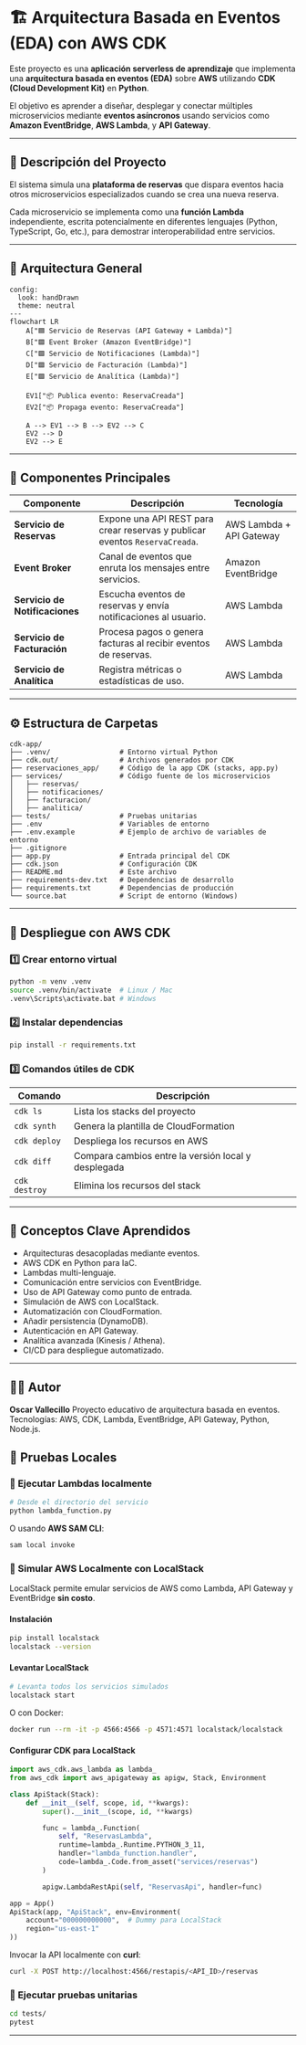 
# 🏗️ Arquitectura Basada en Eventos (EDA) con AWS CDK

Este proyecto es una **aplicación serverless de aprendizaje** que implementa una **arquitectura basada en eventos (EDA)** sobre **AWS** utilizando **CDK (Cloud Development Kit)** en **Python**.

El objetivo es aprender a diseñar, desplegar y conectar múltiples microservicios mediante **eventos asíncronos** usando servicios como **Amazon EventBridge**, **AWS Lambda**, y **API Gateway**.

---

## 📘 Descripción del Proyecto

El sistema simula una **plataforma de reservas** que dispara eventos hacia otros microservicios especializados cuando se crea una nueva reserva.

Cada microservicio se implementa como una **función Lambda** independiente, escrita potencialmente en diferentes lenguajes (Python, TypeScript, Go, etc.), para demostrar interoperabilidad entre servicios.

---

## 🧩 Arquitectura General

```mermaid
config:
  look: handDrawn
  theme: neutral
---
flowchart LR
    A["🟦 Servicio de Reservas (API Gateway + Lambda)"]
    B["🟪 Event Broker (Amazon EventBridge)"]
    C["🟩 Servicio de Notificaciones (Lambda)"]
    D["🟩 Servicio de Facturación (Lambda)"]
    E["🟩 Servicio de Analítica (Lambda)"]

    EV1["📦 Publica evento: ReservaCreada"]
    EV2["📦 Propaga evento: ReservaCreada"]

    A --> EV1 --> B --> EV2 --> C
    EV2 --> D
    EV2 --> E
```

---

## 🧱 Componentes Principales

| Componente | Descripción | Tecnología |
|-------------|--------------|-------------|
| **Servicio de Reservas** | Expone una API REST para crear reservas y publicar eventos `ReservaCreada`. | AWS Lambda + API Gateway |
| **Event Broker** | Canal de eventos que enruta los mensajes entre servicios. | Amazon EventBridge |
| **Servicio de Notificaciones** | Escucha eventos de reservas y envía notificaciones al usuario. | AWS Lambda |
| **Servicio de Facturación** | Procesa pagos o genera facturas al recibir eventos de reservas. | AWS Lambda |
| **Servicio de Analítica** | Registra métricas o estadísticas de uso. | AWS Lambda |

---

## ⚙️ Estructura de Carpetas

```text
cdk-app/
├── .venv/                 # Entorno virtual Python
├── cdk.out/               # Archivos generados por CDK
├── reservaciones_app/     # Código de la app CDK (stacks, app.py)
├── services/              # Código fuente de los microservicios
│   ├── reservas/
│   ├── notificaciones/
│   ├── facturacion/
│   ├── analitica/
├── tests/                 # Pruebas unitarias
├── .env                   # Variables de entorno
├── .env.example           # Ejemplo de archivo de variables de entorno
├── .gitignore
├── app.py                 # Entrada principal del CDK
├── cdk.json               # Configuración CDK
├── README.md              # Este archivo
├── requirements-dev.txt   # Dependencias de desarrollo
├── requirements.txt       # Dependencias de producción
└── source.bat             # Script de entorno (Windows)
```

---

## 🚀 Despliegue con AWS CDK

### 1️⃣ Crear entorno virtual

```bash
python -m venv .venv
source .venv/bin/activate  # Linux / Mac
.venv\Scripts\activate.bat # Windows
```

### 2️⃣ Instalar dependencias

```bash
pip install -r requirements.txt
```

### 3️⃣ Comandos útiles de CDK

| Comando | Descripción |
|----------|--------------|
| `cdk ls` | Lista los stacks del proyecto |
| `cdk synth` | Genera la plantilla de CloudFormation |
| `cdk deploy` | Despliega los recursos en AWS |
| `cdk diff` | Compara cambios entre la versión local y desplegada |
| `cdk destroy` | Elimina los recursos del stack |

---


## 🧠 Conceptos Clave Aprendidos

- Arquitecturas desacopladas mediante eventos.
- AWS CDK en Python para IaC.
- Lambdas multi-lenguaje.
- Comunicación entre servicios con EventBridge.
- Uso de API Gateway como punto de entrada.
- Simulación de AWS con LocalStack.
- Automatización con CloudFormation.
- Añadir persistencia (DynamoDB).
- Autenticación en API Gateway.
- Analítica avanzada (Kinesis / Athena).
- CI/CD para despliegue automatizado.

---

## 🧑‍💻 Autor

**Oscar Vallecillo**
Proyecto educativo de arquitectura basada en eventos.
Tecnologías: AWS, CDK, Lambda, EventBridge, API Gateway, Python, Node.js.

## 🧪 Pruebas Locales

### 🔹 Ejecutar Lambdas localmente

```bash
# Desde el directorio del servicio
python lambda_function.py
```

O usando **AWS SAM CLI**:

```bash
sam local invoke
```

### 🔹 Simular AWS Localmente con LocalStack

LocalStack permite emular servicios de AWS como Lambda, API Gateway y EventBridge **sin costo**.

#### Instalación

```bash
pip install localstack
localstack --version
```

#### Levantar LocalStack

```bash
# Levanta todos los servicios simulados
localstack start
```

O con Docker:

```bash
docker run --rm -it -p 4566:4566 -p 4571:4571 localstack/localstack
```

#### Configurar CDK para LocalStack

```python
import aws_cdk.aws_lambda as lambda_
from aws_cdk import aws_apigateway as apigw, Stack, Environment

class ApiStack(Stack):
    def __init__(self, scope, id, **kwargs):
        super().__init__(scope, id, **kwargs)

        func = lambda_.Function(
            self, "ReservasLambda",
            runtime=lambda_.Runtime.PYTHON_3_11,
            handler="lambda_function.handler",
            code=lambda_.Code.from_asset("services/reservas")
        )

        apigw.LambdaRestApi(self, "ReservasApi", handler=func)

app = App()
ApiStack(app, "ApiStack", env=Environment(
    account="000000000000",  # Dummy para LocalStack
    region="us-east-1"
))
```

Invocar la API localmente con **curl**:

```bash
curl -X POST http://localhost:4566/restapis/<API_ID>/reservas
```

### 🔹 Ejecutar pruebas unitarias

```bash
cd tests/
pytest
```

---
